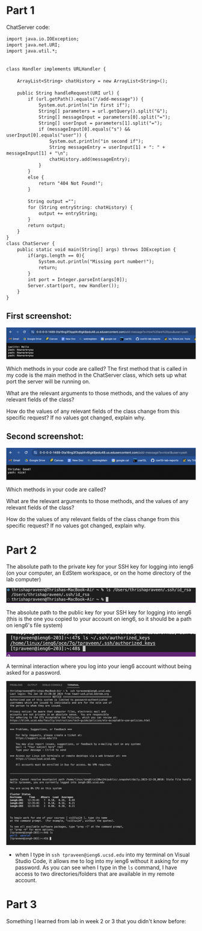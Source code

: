 Part 1
=========	

ChatServer code:
```
import java.io.IOException;
import java.net.URI;
import java.util.*;


class Handler implements URLHandler {

    ArrayList<String> chatHistory = new ArrayList<String>();

    public String handleRequest(URI url) {
        if (url.getPath().equals("/add-message")) {
            System.out.println("in first if");
            String[] parameters = url.getQuery().split("&");
            String[] messageInput = parameters[0].split("=");
            String[] userInput = parameters[1].split("=");
            if (messageInput[0].equals("s") && userInput[0].equals("user")) {
                System.out.println("in second if");
                String messageEntry = userInput[1] + ": " + messageInput[1] + "\n";
                chatHistory.add(messageEntry);
            }
        } 
        else {
            return "404 Not Found!";
        }

        String output ="";
        for (String entryString: chatHistory) {
            output += entryString;
        }
        return output; 
    }
}
class ChatServer {
    public static void main(String[] args) throws IOException {
        if(args.length == 0){
            System.out.println("Missing port number!");
            return;
        }
        int port = Integer.parseInt(args[0]);
        Server.start(port, new Handler());
    }
}
```

First screenshot:
---------	

![Image](lab2_p1_screenshot1.png)

Which methods in your code are called?
The first method that is called in my code is the main method in the ChatServer class, which sets up what port the server will be running on. 

What are the relevant arguments to those methods, and the values of any relevant fields of the class?


How do the values of any relevant fields of the class change from this specific request? If no values got changed, explain why.



Second screenshot:
---------	

![Image](lab2_p1_screenshot2.png)

Which methods in your code are called?


What are the relevant arguments to those methods, and the values of any relevant fields of the class?


How do the values of any relevant fields of the class change from this specific request? If no values got changed, explain why.


Part 2
=========	
The absolute path to the private key for your SSH key for logging into ieng6 (on your computer, an EdStem workspace, or on the home directory of the lab computer)

![Image](lab2_p2_ss1.png)

The absolute path to the public key for your SSH key for logging into ieng6 (this is the one you copied to your account on ieng6, so it should be a path on ieng6's file system)

![Image](lab2_p2_ss2.png)

A terminal interaction where you log into your ieng6 account without being asked for a password.

![Image](lab2_p2_ss3.png)

* when I type in `ssh tpraveen@ieng6.ucsd.edu` into my terminal on Visual Studio Code, it allows me to log into my ieng6 without it asking for my password. As you can see when I type in the `ls` command, I have access to two directories/folders that are available in my remote account.

Part 3
=========	
Something I learned from lab in week 2 or 3 that you didn't know before:
